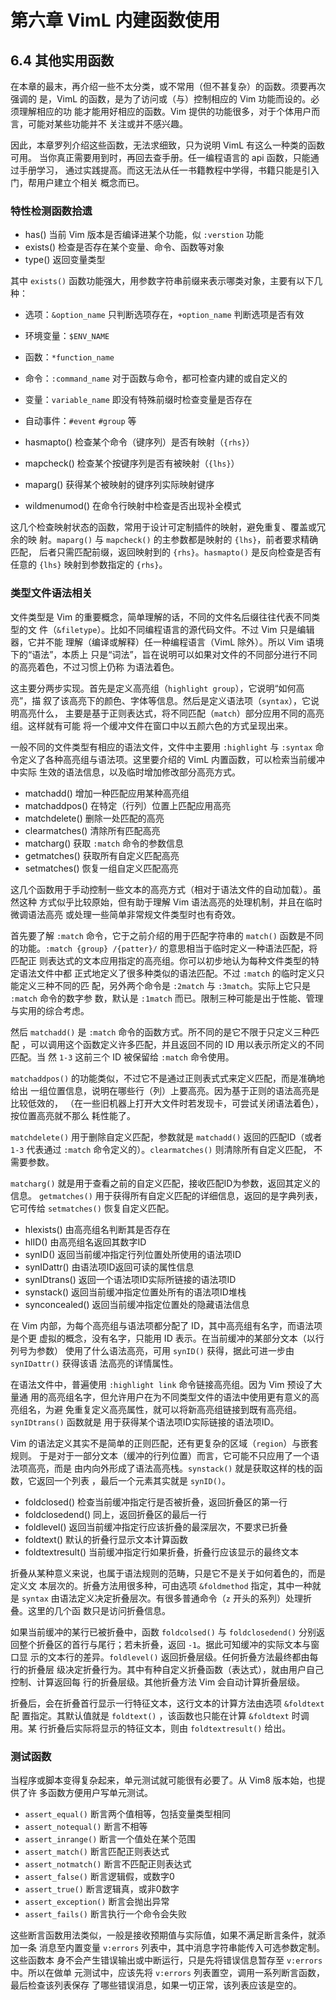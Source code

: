 # 第六章 VimL 内建函数使用

## 6.4 其他实用函数

在本章的最末，再介绍一些不太分类，或不常用（但不甚复杂）的函数。须要再次强调的
是，VimL 的函数，是为了访问或（与）控制相应的 Vim 功能而设的。必须理解相应的功
能才能用好相应的函数。Vim 提供的功能很多，对于个体用户而言，可能对某些功能并不
关注或并不感兴趣。

因此，本章罗列介绍这些函数，无法求细致，只为说明 VimL 有这么一种类的函数可用。
当你真正需要用到时，再回去查手册。任一编程语言的 api 函数，只能通过手册学习，
通过实践提高。而这无法从任一书籍教程中学得，书籍只能是引入门，帮用户建立个相关
概念而已。

### 特性检测函数拾遗

* has() 当前 Vim 版本是否编译进某个功能，似 `:verstion` 功能
* exists() 检查是否存在某个变量、命令、函数等对象
* type() 返回变量类型

其中 `exists()` 函数功能强大，用参数字符串前缀来表示哪类对象，主要有以下几种：
* 选项：`&option_name` 只判断选项存在，`+option_name` 判断选项是否有效
* 环境变量：`$ENV_NAME`
* 函数：`*function_name`
* 命令：`:command_name` 对于函数与命令，都可检查内建的或自定义的
* 变量：`variable_name` 即没有特殊前缀时检查变量是否存在
* 自动事件：`#event` `#group` 等

* hasmapto() 检查某个命令（键序列）是否有映射（`{rhs}`）
* mapcheck() 检查某个按键序列是否有被映射（`{lhs}`）
* maparg() 获得某个被映射的键序列实际映射键序
* wildmenumod() 在命令行映射中检查是否出现补全模式

这几个检查映射状态的函数，常用于设计可定制插件的映射，避免重复、覆盖或冗余的映
射。`maparg()` 与 `mapcheck()` 的主参数都是映射的 `{lhs}`，前者要求精确匹配，
后者只需匹配前缀，返回映射到的 `{rhs}`。`hasmapto()` 是反向检查是否有任意的
`{lhs}` 映射到参数指定的 `{rhs}`。

### 类型文件语法相关

文件类型是 Vim 的重要概念，简单理解的话，不同的文件名后缀往往代表不同类型的文
件（`&filetype`）。比如不同编程语言的源代码文件。不过 Vim 只是编辑器，它并不能
理解（编译或解释）任一种编程语言（VimL 除外）。所以 Vim 语境下的“语法”，本质上
只是“词法”，旨在说明可以如果对文件的不同部分进行不同的高亮着色，不过习惯上仍称
为语法着色。

这主要分两步实现。首先是定义高亮组（`highlight group`），它说明“如何高亮”，描
叙了该高亮下的颜色、字体等信息。然后是定义语法项（`syntax`），它说明高亮什么，
主要是基于正则表达式，将不同匹配（`match`）部分应用不同的高亮组。这样就有可能
将一个缓冲文件在窗口中以五颜六色的方式呈现出来。

一般不同的文件类型有相应的语法文件，文件中主要用 `:highlight` 与 `:syntax` 命
令定义了各种高亮组与语法项。这里要介绍的 VimL 内置函数，可以检索当前缓冲中实际
生效的语法信息，以及临时增加修改部分高亮方式。

* matchadd() 增加一种匹配应用某种高亮组
* matchaddpos() 在特定（行列）位置上匹配应用高亮
* matchdelete() 删除一处匹配的高亮
* clearmatches() 清除所有匹配高亮
* matcharg() 获取 `:match` 命令的参数信息
* getmatches() 获取所有自定义匹配高亮
* setmatches() 恢复一组自定义匹配高亮

这几个函数用于手动控制一些文本的高亮方式（相对于语法文件的自动加载）。虽然这种
方式似乎比较原始，但有助于理解 Vim 语法高亮的处理机制，并且在临时微调语法高亮
或处理一些简单非常规文件类型时也有奇效。

首先要了解 `:match` 命令，它于之前介绍的用于匹配字符串的 `match()` 函数是不同
的功能。`:match {group} /{patter}/` 的意思相当于临时定义一种语法匹配，将匹配正
则表达式的文本应用指定的高亮组。你可以初步地认为每种文件类型的特定语法文件中都
正式地定义了很多种类似的语法匹配。不过 `:match` 的临时定义只能定义三种不同的匹
配，另外两个命令是 `:2match` 与 `:3match`。实际上它只是 `:match` 命令的数字参
数，默认是 `:1match` 而已。限制三种可能是出于性能、管理与实用的综合考虑。

然后 `matchadd()` 是 `:match` 命令的函数方式。所不同的是它不限于只定义三种匹配
，可以调用这个函数定义许多匹配，并且返回不同的 ID 用以表示所定义的不同匹配。当
然 `1-3` 这前三个 ID 被保留给 `:match` 命令使用。

`matchaddpos()` 的功能类似，不过它不是通过正则表式式来定义匹配，而是准确地给出
一组位置信息，说明在哪些行（列）上要高亮。因为基于正则的语法高亮是比较低效的，
（在一些旧机器上打开大文件时若发现卡，可尝试关闭语法着色），按位置高亮就不那么
耗性能了。

`matchdelete()` 用于删除自定义匹配，参数就是 `matchadd()` 返回的匹配ID（或者
`1-3` 代表通过 `:match` 命令定义的）。`clearmatches()` 则清除所有自定义匹配，
不需要参数。

`matcharg()` 就是用于查看之前的自定义匹配，接收匹配ID为参数，返回其定义的信息。
`getmatches()` 用于获得所有自定义匹配的详细信息，返回的是字典列表，它可传给
`setmatches()` 恢复自定义匹配。

* hlexists() 由高亮组名判断其是否存在
* hlID() 由高亮组名返回其数字ID
* synID() 返回当前缓冲指定行列位置处所使用的语法项ID
* synIDattr() 由语法项ID返回可读的属性信息
* synIDtrans() 返回一个语法项ID实际所链接的语法项ID
* synstack() 返回当前缓冲指定位置处所有的语法项ID堆栈
* synconcealed() 返回当前缓冲指定位置处的隐藏语法信息

在 Vim 内部，为每个高亮组与语法项都分配了 ID，其中高亮组有名字，而语法项是个更
虚拟的概念，没有名字，只能用 ID 表示。在当前缓冲的某部分文本（以行列号为参数）
使用了什么语法高亮，可用 `synID()` 获得，据此可进一步由 `synIDattr()` 获得该语
法高亮的详情属性。

在语法文件中，普遍使用 `:highlight link` 命令链接高亮组。因为 Vim 预设了大量通
用的高亮组名字，但允许用户在为不同类型文件的语法中使用更有意义的高亮组名，为避
免重复定义高亮属性，就可以将新高亮组链接到既有高亮组。`synIDtrans()` 函数就是
用于获得某个语法项ID实际链接的语法项ID。

Vim 的语法定义其实不是简单的正则匹配，还有更复杂的区域（`region`）与嵌套规则。
于是对于一部分文本（缓冲的行列位置）而言，它可能不只应用了一个语法项高亮，而是
由内向外形成了语法高亮栈。`synstack()` 就是获取这样的栈的函数，它返回一个列表
，最后一个元素其实就是 `synID()`。

* foldclosed() 检查当前缓冲指定行是否被折叠，返回折叠区的第一行
* foldclosedend() 同上，返回折叠区的最后一行
* foldlevel() 返回当前缓冲指定行应该折叠的最深层次，不要求已折叠
* foldtext() 默认的折叠行显示文本计算函数
* foldtextresult() 当前缓冲指定行如果折叠，折叠行应该显示的最终文本

折叠从某种意义来说，也属于语法规则的范畴，只是它不是关于如何着色的，而是定义文
本层次的。折叠方法用很多种，可由选项 `&foldmethod` 指定，其中一种就是 `syntax`
由语法定义决定折叠层次。有很多普通命令（`z` 开头的系列）处理折叠。这里的几个函
数只是访问折叠信息。

如果当前缓冲的某行已被折叠中，函数 `foldcolsed()` 与 `foldclosedend()` 分别返
回整个折叠区的首行与尾行；若未折叠，返回 `-1`。据此可知缓冲的实际文本与窗口显
示的文本行的差异。`foldlevel()` 返回折叠层级。任何折叠方法最终都由每行的折叠层
级决定折叠行为。其中有种自定义折叠函数（表达式），就由用户自己控制、计算返回每
行的折叠层级。其他折叠方法 Vim 会自动计算折叠层级。

折叠后，会在折叠首行显示一行特征文本，这行文本的计算方法由选项 `&foldtext` 配
置指定。其默认值就是 `foldtext()` ，该函数也只能在计算 `&foldtext` 时调用。某
行折叠后实际将显示的特征文本，则由 `foldtextresult()` 给出。

### 测试函数

当程序或脚本变得复杂起来，单元测试就可能很有必要了。从 Vim8 版本始，也提供了许
多函数方便用户写单元测试。

* `assert_equal()` 断言两个值相等，包括变量类型相同
* `assert_notequal()` 断言不相等
* `assert_inrange()` 断言一个值处在某个范围
* `assert_match()` 断言匹配正则表达式
* `assert_notmatch()` 断言不匹配正则表达式
* `assert_false()` 断言逻辑假，或数字0
* `assert_true()` 断言逻辑真，或非0数字
* `assert_exception()` 断言会抛出异常
* `assert_fails()` 断言执行一个命令会失败

这些断言函数用法类似，一般是接收预期值与实际值，如果不满足断言条件，就添加一条
消息至内置变量 `v:errors` 列表中，其中消息字符串能传入可选参数定制。这些函数本
身不会产生错误输出或中断运行，只是先将错误信息暂存至 `v:errors` 中。所以在做单
元测试中，应该先将 `v:errors` 列表置空，调用一系列断言函数，最后检查该列表保存
了哪些错误消息，如果一切正常，该列表应该是空的。
